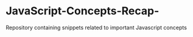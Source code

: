 # JavaScript-Concepts-Recap-
Repository containing snippets related to important Javascript concepts
